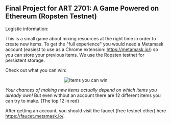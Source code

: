 Final Project for ART 2701: A Game Powered on Ethereum (Ropsten Testnet)
---------------
Logistic information:

This is a small game about mixing resources at the right time in order to create new items. To get the "full experience" you would need a Metamask account (easiest to use as a Chrome extension: https://metamask.io/) so you can store your previous items. We use the Ropsten testnet for persistent storage.

Check out what you can win:

<p align="center">
  <img src="https://github.com/jpang7/ART-2701-Project-6-/blob/master/public/assets/won_items.png?raw=true" alt="Items you can win"/>
</p>


*Your chances of making new items actually depend on which items you already own!* But even without an account there are 12 different items you can try to make. (The top 12 in red)


After getting an account, you should visit the faucet (free testnet ether) here https://faucet.metamask.io/. 
